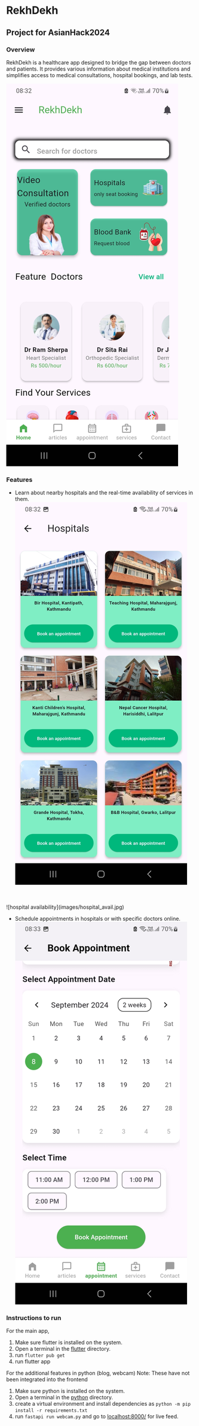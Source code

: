 # RekhDekh
## Project for AsianHack2024

### Overview
RekhDekh is a healthcare app designed to bridge the gap between doctors and patients. It provides various information about medical institutions and simplifies access to medical consultations, hospital bookings, and lab tests. 
<!-- It allows consultation with professionals remotely, book hospital appointments, and request blood easily. -->
![homescreen](images/home.jpg)

### Features

- Learn about nearby hospitals and the real-time availability of services in them.
![hospital list](images/hospital_list.jpg)
<br>
<br>
![hospital availability](images/hospital_avail.jpg)

- Schedule appointments in hospitals or with specific doctors online.
![appointment](images/appointment.jpg)

### Instructions to run
For the main app,
1. Make sure flutter is installed on the system.
2. Open a terminal in the [flutter](flutter/) directory.
3. run `flutter pub get`
4. run flutter app

For the additional features in python (blog, webcam)
Note: These have not been integrated into the frontend
1. Make sure python is installed on the system.
2. Open a terminal in the [python](python/) directory.
3. create a virtual environment and install dependencies as 
    `python -m pip install -r requirements.txt`
4. run `fastapi run webcam.py` and go to [localhost:8000/](localhost:8000/) for live feed.